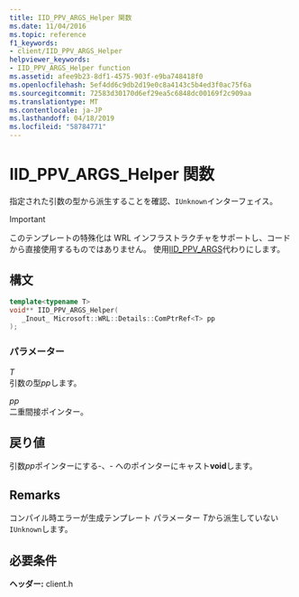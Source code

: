 ```yaml
---
title: IID_PPV_ARGS_Helper 関数
ms.date: 11/04/2016
ms.topic: reference
f1_keywords:
- client/IID_PPV_ARGS_Helper
helpviewer_keywords:
- IID_PPV_ARGS_Helper function
ms.assetid: afee9b23-8df1-4575-903f-e9ba748418f0
ms.openlocfilehash: 5ef4dd6c9db2d19e0c8a4143c5b4ed3f0ac75f6a
ms.sourcegitcommit: 72583d30170d6ef29ea5c6848dc00169f2c909aa
ms.translationtype: MT
ms.contentlocale: ja-JP
ms.lasthandoff: 04/18/2019
ms.locfileid: "58784771"
---
```

# <a name="iidppvargshelper-function"></a>IID_PPV_ARGS_Helper 関数

指定された引数の型から派生することを確認、`IUnknown`インターフェイス。

> [!IMPORTANT]
> このテンプレートの特殊化は WRL インフラストラクチャをサポートし、コードから直接使用するものではありません。 使用[IID_PPV_ARGS](/windows/desktop/api/combaseapi/nf-combaseapi-iid_ppv_args)代わりにします。

## <a name="syntax"></a>構文

```cpp
template<typename T>
void** IID_PPV_ARGS_Helper(
   _Inout_ Microsoft::WRL::Details::ComPtrRef<T> pp
);
```

### <a name="parameters"></a>パラメーター

*T*<br/>
引数の型*pp*します。

*pp*<br/>
二重間接ポインター。

## <a name="return-value"></a>戻り値

引数*pp*ポインターにする-、- へのポインターにキャスト**void**します。

## <a name="remarks"></a>Remarks

コンパイル時エラーが生成テンプレート パラメーター *T*から派生していない`IUnknown`します。

## <a name="requirements"></a>必要条件

**ヘッダー:** client.h

